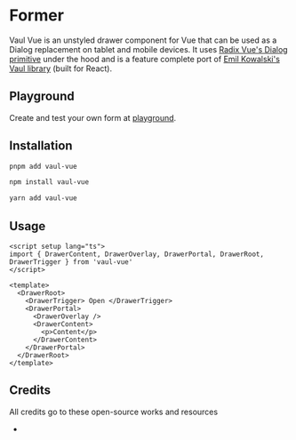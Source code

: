 # Former

Vaul Vue is an unstyled drawer component for Vue that can be used as a Dialog replacement on tablet and mobile devices.
It uses [Radix Vue's Dialog primitive](https://www.radix-vue.com/components/dialog.html) under the hood and is a feature complete port of [Emil Kowalski's Vaul library](https://github.com/emilkowalski/vaul) (built for React).

## Playground

Create and test your own form at [playground](https://geprog.github.io/former).

## Installation

```bash
pnpm add vaul-vue
```

```bash
npm install vaul-vue
```

```bash
yarn add vaul-vue
```

## Usage

```vue
<script setup lang="ts">
import { DrawerContent, DrawerOverlay, DrawerPortal, DrawerRoot, DrawerTrigger } from 'vaul-vue'
</script>

<template>
  <DrawerRoot>
    <DrawerTrigger> Open </DrawerTrigger>
    <DrawerPortal>
      <DrawerOverlay />
      <DrawerContent>
        <p>Content</p>
      </DrawerContent>
    </DrawerPortal>
  </DrawerRoot>
</template>
```

## Credits

All credits go to these open-source works and resources

-
